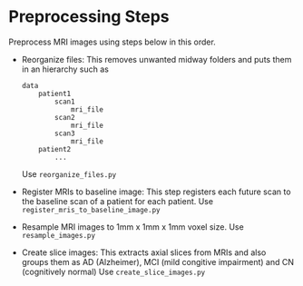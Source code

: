 
# Preprocessing Steps
Preprocess MRI images using steps below in this order.
- Reorganize files: This removes unwanted midway folders and
puts them in an hierarchy such as 
    ```
    data
        patient1
            scan1
                mri_file
            scan2
                mri_file
            scan3
                mri_file
        patient2
            ...
    ```
    Use `reorganize_files.py`

- Register MRIs to baseline image: This step registers each 
future scan to the baseline scan of a patient for each patient.
Use `register_mris_to_baseline_image.py`

- Resample MRI images to 1mm x 1mm x 1mm voxel size.
Use `resample_images.py`


- Create slice images: This extracts axial slices from MRIs and also 
groups them as AD (Alzheimer), MCI (mild congitive impairment) and 
CN (cognitively normal)
Use `create_slice_images.py`
